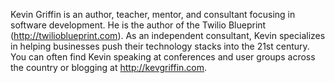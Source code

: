 Kevin Griffin is an author, teacher, mentor, and consultant focusing in software development.  He is the author of the Twilio Blueprint (http://twilioblueprint.com).  As an independent consultant, Kevin specializes in helping businesses push their technology stacks into the 21st century.   You can often find Kevin speaking at conferences and user groups across the country or blogging at http://kevgriffin.com.
